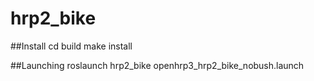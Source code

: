 # hrp2_bike

##Install
    cd build
    make install

##Launching 
    roslaunch hrp2_bike openhrp3_hrp2_bike_nobush.launch
